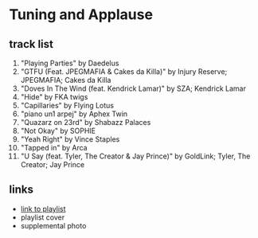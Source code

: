 # Tuning and Applause

## track list

1. "Playing Parties" by Daedelus
2. "GTFU (Feat. JPEGMAFIA & Cakes da Killa)" by Injury Reserve; JPEGMAFIA; Cakes da Killa
3. "Doves In The Wind (feat. Kendrick Lamar)" by SZA; Kendrick Lamar
4. "Hide" by FKA twigs
5. "Capillaries" by Flying Lotus
6. "piano un1 arpej" by Aphex Twin
7. "Quazarz on 23rd" by Shabazz Palaces
8. "Not Okay" by SOPHIE
9. "Yeah Right" by Vince Staples
10. "Tapped in" by Arca
11. "U Say (feat. Tyler, The Creator & Jay Prince)" by GoldLink; Tyler, The Creator; Jay Prince

## links

- [link to playlist](https://open.spotify.com/playlist/3MfpByhY8inMdfkiA2Jguu)
- playlist cover
- supplemental photo
